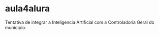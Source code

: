 # aula4alura
Tentativa de integrar a Inteligencia Artificial com a Controladoria Geral do municipio.
